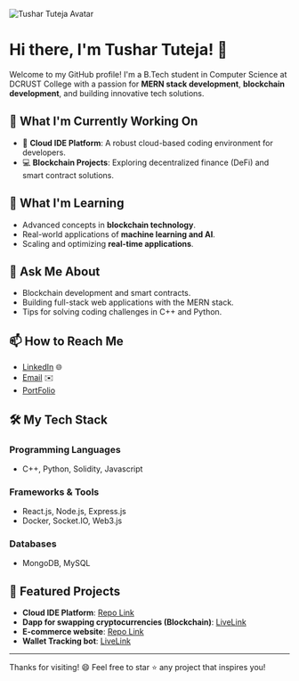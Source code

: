 ![Tushar Tuteja Avatar](https://portfolio-tushar-tuteja.netlify.app/images/selfimage.jpg)

# Hi there, I'm Tushar Tuteja! 👋

Welcome to my GitHub profile! I'm a B.Tech student in Computer Science at DCRUST College with a passion for **MERN stack development**, **blockchain development**, and building innovative tech solutions.

## 🔭 What I'm Currently Working On

- 🌟 **Cloud IDE Platform**: A robust cloud-based coding environment for developers.
- 💻 **Blockchain Projects**: Exploring decentralized finance (DeFi) and smart contract solutions.

## 🌱 What I'm Learning

- Advanced concepts in **blockchain technology**.
- Real-world applications of **machine learning and AI**.
- Scaling and optimizing **real-time applications**.

## 💬 Ask Me About

- Blockchain development and smart contracts.
- Building full-stack web applications with the MERN stack.
- Tips for solving coding challenges in C++ and Python.

## 📫 How to Reach Me

- [LinkedIn](https://www.linkedin.com/in/tushar-tuteja-b701b0223/) 🌐
- [Email](mailto:tushartuteja19@gmail.com) ✉️
- [PortFolio](https://portfolio-tushar-tuteja.netlify.app/)

## 🛠️ My Tech Stack

### Programming Languages
- C++, Python, Solidity, Javascript

### Frameworks & Tools
- React.js, Node.js, Express.js
- Docker, Socket.IO, Web3.js

### Databases
- MongoDB, MySQL

## 🌟 Featured Projects

- **Cloud IDE Platform**: [Repo Link](https://github.com/Tushar1357/CodeSphere-Cloud-IDE)
- **Dapp for swapping cryptocurrencies (Blockchain)**: [LiveLink](https://dbswap.xyz)
- **E-commerce website**: [Repo Link](https://github.com/Tushar1357/E-commerce-website)
- **Wallet Tracking bot**: [LiveLink](https://t.me/ethtxntrack_bot)

---

Thanks for visiting! 😄 Feel free to star ⭐ any project that inspires you!
